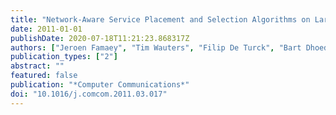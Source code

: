 ```yaml
---
title: "Network-Aware Service Placement and Selection Algorithms on Large-scale Overlay Networks"
date: 2011-01-01
publishDate: 2020-07-18T11:21:23.868317Z
authors: ["Jeroen Famaey", "Tim Wauters", "Filip De Turck", "Bart Dhoedt", "Piet Demeester"]
publication_types: ["2"]
abstract: ""
featured: false
publication: "*Computer Communications*"
doi: "10.1016/j.comcom.2011.03.017"
---
```


